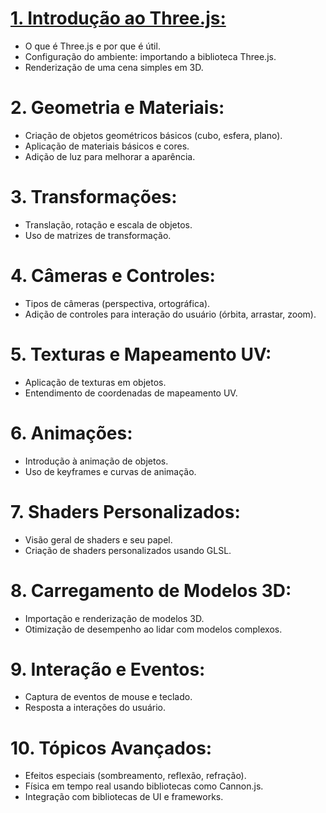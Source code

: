 # [1. Introdução ao Three.js:](1.Introdução%20ao%20Three.js.md)

  - O que é Three.js e por que é útil.
  - Configuração do ambiente: importando a biblioteca Three.js.
  - Renderização de uma cena simples em 3D.

# 2. Geometria e Materiais:

  - Criação de objetos geométricos básicos (cubo, esfera, plano).
  - Aplicação de materiais básicos e cores.
  - Adição de luz para melhorar a aparência.

# 3. Transformações:

  - Translação, rotação e escala de objetos.
  - Uso de matrizes de transformação.

# 4. Câmeras e Controles:

  - Tipos de câmeras (perspectiva, ortográfica).
  - Adição de controles para interação do usuário (órbita, arrastar, zoom).

# 5. Texturas e Mapeamento UV:

  - Aplicação de texturas em objetos.
  - Entendimento de coordenadas de mapeamento UV.

# 6. Animações:

  - Introdução à animação de objetos.
  - Uso de keyframes e curvas de animação.

# 7. Shaders Personalizados:

  - Visão geral de shaders e seu papel.
  - Criação de shaders personalizados usando GLSL.

# 8. Carregamento de Modelos 3D:

  - Importação e renderização de modelos 3D.
  - Otimização de desempenho ao lidar com modelos complexos.

# 9. Interação e Eventos:

  - Captura de eventos de mouse e teclado.
  - Resposta a interações do usuário.

# 10. Tópicos Avançados:

  - Efeitos especiais (sombreamento, reflexão, refração).
  - Física em tempo real usando bibliotecas como Cannon.js.
  - Integração com bibliotecas de UI e frameworks.

